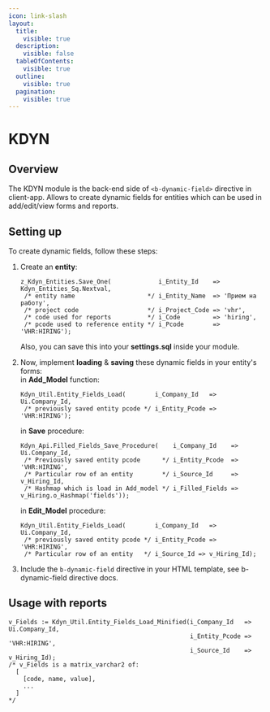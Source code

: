 ```yaml
---
icon: link-slash
layout:
  title:
    visible: true
  description:
    visible: false
  tableOfContents:
    visible: true
  outline:
    visible: true
  pagination:
    visible: true
---
```


# KDYN

## Overview

The KDYN module is the back-end side of `<b-dynamic-field>` directive in client-app. Allows to create dynamic fields for entities which can be used in add/edit/view forms and reports.

## Setting up

To create dynamic fields, follow these steps:

1.  Create an **entity**:

    ```plsql
    z_Kdyn_Entities.Save_One(             i_Entity_Id    => Kdyn_Entities_Sq.Nextval,
     /* entity name                    */ i_Entity_Name  => 'Прием на работу',
     /* project code                   */ i_Project_Code => 'vhr',
     /* code used for reports          */ i_Code         => 'hiring',
     /* pcode used to reference entity */ i_Pcode        => 'VHR:HIRING');
    ```

    Also, you can save this into your **settings.sql** inside your module.
2.  Now, implement **loading** & **saving** these dynamic fields in your entity's forms:\
    in **Add\_Model** function:

    ```plsql
    Kdyn_Util.Entity_Fields_Load(        i_Company_Id   => Ui.Company_Id,
     /* previously saved entity pcode */ i_Entity_Pcode => 'VHR:HIRING');
    ```

    in **Save** procedure:

    ```plsql
    Kdyn_Api.Filled_Fields_Save_Procedure(    i_Company_Id    => Ui.Company_Id,
     /* Previously saved entity pcode      */ i_Entity_Pcode  => 'VHR:HIRING',
     /* Particular row of an entity        */ i_Source_Id     => v_Hiring_Id,
     /* Hashmap which is load in Add_model */ i_Filled_Fields => v_Hiring.o_Hashmap('fields'));
    ```

    in **Edit\_Model** procedure:

    ```plsql
    Kdyn_Util.Entity_Fields_Load(        i_Company_Id   => Ui.Company_Id,
     /* previously saved entity pcode */ i_Entity_Pcode => 'VHR:HIRING',
     /* Particular row of an entity   */ i_Source_Id => v_Hiring_Id);
    ```
3. Include the `b-dynamic-field` directive in your HTML template, see b-dynamic-field directive docs.

## Usage with reports

```plsql
v_Fields := Kdyn_Util.Entity_Fields_Load_Minified(i_Company_Id   => Ui.Company_Id,
                                                  i_Entity_Pcode => 'VHR:HIRING',
                                                  i_Source_Id    => v_Hiring_Id);
/* v_Fields is a matrix_varchar2 of:
  [
    [code, name, value],
    ...
  ]
*/
```
